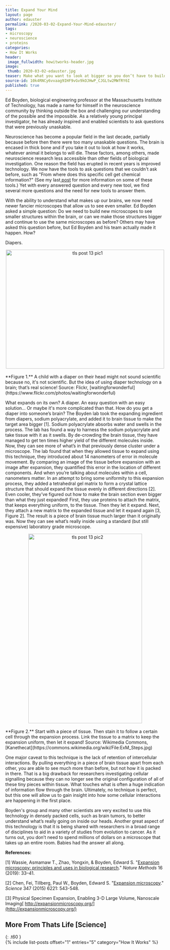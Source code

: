 ```yaml
---
title: Expand Your Mind
layout: page
author: edauster
permalink: /2020-03-02-Expand-Your-Mind-edauster/
tags:
- microscopy
- neuroscience
- proteins
categories:
- How It Works
header:
 image_fullwidth: howitworks-header.jpg
image:
 thumb: 2020-03-02-edauster.jpg
teaser: Make what you want to look at bigger so you don’t have to build a microscope that sees smaller.  Expansion microscopy uses diaper technology to make small things, like neurons, bigger.
source-id: 10k4RNCy6vvaag9IHF9vGv9kOJHwP_CJGLtw2MWfRY6I
published: true
---
```


Ed Boyden, biological engineering professor at the Massachusetts Institute of Technology, has made a name for himself in the neuroscience community by thinking outside the box and challenging our understanding of the possible and the impossible.  As a relatively young principal investigator, he has already inspired and enabled scientists to ask questions that were previously unaskable.

Neuroscience has become a popular field in the last decade, partially because before then there were too many unaskable questions.  The brain is encased in thick bone and if you take it out to look at how it works, whatever animal it belongs to will die.  These factors, among others, made neuroscience research less accessible than other fields of biological investigation.  One reason the field has erupted in recent years is improved technology.  We now have the tools to ask questions that we couldn't ask before, such as "From where does this specific cell get chemical information?" (See my last[ post](http://thatslifesci.com/2019-12-2-Immunohistochemistry-EDauster/) for more information on some of these tools.)  Yet with every answered question and every new tool, we find several more questions and the need for new tools to answer them. 

With the ability to understand what makes up our brains, we now need newer fancier microscopes that allow us to see even smaller.  Ed Boyden asked a simple question: Do we need to build new microscopes to see smaller structures within the brain, or can we make those structures bigger and continue to use the same microscopes as before?  Others may have asked this question before, but Ed Boyden and his team actually made it happen.  How?

Diapers. 

<center><a data-flickr-embed="true" href="https://www.flickr.com/photos/139839751@N06/49592861698/in/dateposted-friend/" title="tls post 13 pic1"><img src="https://live.staticflickr.com/65535/49592861698_a654afb346_o.jpg" width="500" height="375" alt="tls post 13 pic1"></a><script async src="//embedr.flickr.com/assets/client-code.js" charset="utf-8"></script></center><br>
**Figure 1.**  A child with a diaper on their head might not sound scientific because no, it's not scientific.  But the idea of using diaper technology on a brain; that’s real science! Source: Flickr, [waitingforwonderful](https://www.flickr.com/photos/waitingforwonderful)

What expands on its own?  A diaper.  An easy question with an easy solution… Or maybe it's more complicated than that.  How do you get a diaper into someone’s brain?  The Boyden lab took the expanding ingredient from diapers, sodium polyacrylate, and added it to brain tissue to make the target area bigger [1].  Sodium polyacrylate absorbs water and swells in the process.  The lab has found a way to harness the sodium polyacrylate and take tissue with it as it swells.  By de-crowding the brain tissue, they have managed to get ten times higher yield of the different molecules inside.  Now, they can see more of what’s in that previously dense cluster under a microscope.  The lab found that when they allowed tissue to expand using this technique, they introduced about 14 nanometers of error in molecule movement.  By comparing an image of the tissue before expansion with an image after expansion, they quantified this error in the location of different components.  And when you’re talking about molecules within a cell, nanometers matter.  In an attempt to bring some uniformity to this expansion process, they added a tetrahedral gel matrix to form a crystal lattice structure that should expand the tissue evenly in different directions [2].  Even cooler, they’ve figured out how to make the brain section even bigger than what they just expanded!  First, they use proteins to attach the matrix, that keeps everything uniform, to the tissue.  Then they let it expand.  Next, they attach a new matrix to the expanded tissue and let it expand again [3, Figure 2].  The result is a piece of brain tissue much larger than it originally was.  Now they can see what’s really inside using a standard (but still expensive) laboratory grade microscope.

<center><a data-flickr-embed="true" href="https://www.flickr.com/photos/139839751@N06/49593605802/in/dateposted-friend/" title="tls post 13 pic2"><img src="https://live.staticflickr.com/65535/49593605802_d9ed267d3d_o.jpg" width="359" height="598" alt="tls post 13 pic2"></a><script async src="//embedr.flickr.com/assets/client-code.js" charset="utf-8"></script></center><br>
**Figure 2.**  Start with a piece of tissue.  Then stain it to follow a certain cell through the expansion process.  Link the tissue to a matrix to keep the expansion uniform, then let it expand! Source: Wikimedia Commons, [Kanethecat](https://commons.wikimedia.org/wiki/File:ExM_Steps.jpg)

One major caveat to this technique is the lack of retention of intercellular interactions.  By pulling everything in a piece of brain tissue apart from each other, you are able to see much more than before, but not how it is packed in there.  That is a big drawback for researchers investigating cellular signalling because they can no longer see the original configuration of all of these tiny pieces within tissue.  What touches what is often a huge indication of information flow through the brain.  Ultimately, no technique is perfect, but this one will allow us to gain insight into how some cellular interactions are happening in the first place.

Boyden's group and many other scientists are very excited to use this technology in densely packed cells, such as brain tumors, to better understand what’s really going on inside our heads.  Another great aspect of this technology is that it is being shared with researchers in a broad range of disciplines to aid in a variety of studies from evolution to cancer.  As it turns out, you don’t need to spend millions of dollars on a microscope that takes up an entire room.  Babies had the answer all along.

**References:**

[1] Wassie, Asmamaw T., Zhao, Yongxin, & Boyden, Edward S. "[Expansion microscopy: principles and uses in biological research](https://www.nature.com/articles/s41592-018-0219-4)." *Nature Methods* 16 (2019): 33–41.

[2] Chen, Fei, Tillberg, Paul W., Boyden, Edward S. "[Expansion microscopy](https://science.sciencemag.org/content/sci/347/6221/543.full.pdf?casa_token=gX07jDYE680AAAAA:0D7rw97Q9-QsHMEIFo299RQsUB2W_U-5pBOkdaUH-EBJzpHdJdAsur5rG69fxNbs-AJsrD8I0gHGjw)." *Science* 347 (2015) 6221: 543-548.

[3] Physical Specimen Expansion, Enabling 3-D Large Volume, Nanoscale Imaging[ http://expansionmicroscopy.org/](http://expansionmicroscopy.org/)

## More From Thats Life [Science]
{: .t60 }	
{% include list-posts offset="1" entries="5" category="How It Works" %}
